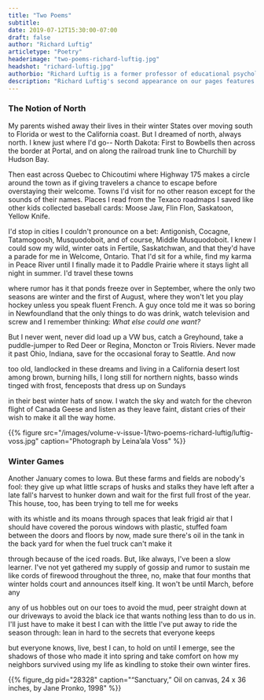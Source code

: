 ```yaml
---
title: "Two Poems"
subtitle:
date: 2019-07-12T15:30:00-07:00
draft: false
author: "Richard Luftig"
articletype: "Poetry"
headerimage: "two-poems-richard-luftig.jpg"
headshot: "richard-luftig.jpg"
authorbio: "Richard Luftig is a former professor of educational psychology and special education at [Miami University in Ohio](https://www.miami.miamioh.edu) now residing in California. He is a recipient of the Cincinnati Post-Corbett Foundation Award for Literature. His poems have appeared in numerous literary journals in the U.S. and internationally in Canada, Australia, Europe, and Asia. Two of his poems recently appeared in [*Realms of the Mothers: the First Decade of Dos Madres Press*](https://www.dosmadres.com/shop/realms-of-the-mothers-the-first-decade-of-dos-madres-press), and *Rootstalk* published three of his poems in its [Fall 2017 issue](https://rootstalk.grinnell.edu/article/three-poems)."
description: "Richard Luftig's second appearance on our pages features an imagined road trip, and the solace of endurance in winter."
---
```


### The Notion of North

My parents wished away their lives
in their winter States over moving south
to Florida or west to the California coast.
But I dreamed of north, always north.
I knew just where I'd go-- North Dakota:
First to Bowbells then across the border
at Portal, and on along the railroad
trunk line to Churchill by Hudson Bay.

Then east across Quebec to Chicoutimi
where Highway 175 makes a circle
around the town as if giving travelers
a chance to escape before overstaying
their welcome. Towns I'd visit for no other reason
except for the sounds of their names.
Places I read from the Texaco roadmaps
I saved like other kids collected baseball cards:
Moose Jaw, Flin Flon, Saskatoon, Yellow Knife.

I'd stop in cities I couldn't pronounce
on a bet: Antigonish, Cocagne,
Tatamogoosh, Musquodoboit, and of course,
Middle Musquodoboit. I knew I could
sow my wild, winter oats in Fertile, Saskatchwan,
and that they'd have a parade for me in Welcome, Ontario.
That I'd sit for a while, find my karma in Peace River
until I finally made it to Paddle Prairie where it stays
light all night in summer. I'd travel these towns


where rumor has it that ponds freeze
over in September, where the only two seasons
are winter and the first of August, where they won't
let you play hockey unless you speak fluent French.
A guy once told me it was so boring in Newfoundland
that the only things to do was drink, watch television and screw
and I remember thinking: *What else could one want?*

But I never went, never did load up a VW bus,
catch a Greyhound, take a puddle-jumper
to Red Deer or Regina, Moncton or Trois Riviers.
Never made it past Ohio, Indiana, save
for the occasional foray to Seattle. And now

too old, landlocked in these dreams
and living in a California desert lost
among brown, burning hills, I long still
for northern nights, basso winds tinged
with frost, fenceposts that dress up on Sundays

in their best winter hats of snow. I watch
the sky and watch for the chevron flight
of Canada Geese and listen as they leave faint,
distant cries of their wish to make it all the way home.

{{% figure src="/images/volume-v-issue-1/two-poems-richard-luftig/luftig-voss.jpg" caption="Photograph by Leina’ala Voss" %}}

### Winter Games

Another January comes to Iowa.
But these farms and fields are nobody's
fool: they give up what little scraps
of husks and stalks they have left
after a late fall's harvest to hunker
down and wait for the first full frost
of the year. This house, too,
has been trying to tell me for weeks

with its whistle and its moans
through spaces that leak
frigid air that I should have covered
the porous windows with plastic,
stuffed foam between the doors
and floors by now, made sure there's
oil in the tank in the back yard
for when the fuel truck can't make it

through because of the iced roads.
But, like always, I've been a slow learner.
I've not yet gathered my supply of gossip
and rumor to sustain me like cords
of firewood throughout the three,
no, make that four months that winter
holds court and announces itself king.
It won't be until March, before any

any of us hobbles out on our toes
to avoid the mud, peer straight down
at our driveways to avoid the black ice
that wants nothing less than to do us in.
I'll just have to make it best I can
with the little I've put away to ride
the season through: lean in hard
to the secrets that everyone keeps

but everyone knows, live,
best I can, to hold on
until I emerge, see the shadows
of those who made it into spring
and take comfort on how
my neighbors survived
using my life as kindling
to stoke their own winter fires.

{{% figure_dg pid="28328" caption="“Sanctuary,” Oil on canvas, 24 x 36 inches,  by Jane Pronko, 1998" %}}
